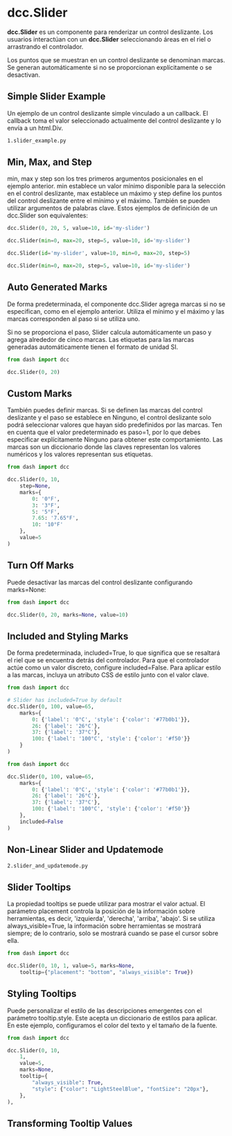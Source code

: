 # dcc.Slider

**dcc.Slider** es un componente para renderizar un control deslizante. Los usuarios interactúan con un **dcc.Slider** seleccionando áreas en el riel o arrastrando el controlador.

Los puntos que se muestran en un control deslizante se denominan marcas. Se generan automáticamente si no se proporcionan explícitamente o se desactivan.

## Simple Slider Example

Un ejemplo de un control deslizante simple vinculado a un callback. El callback toma el valor seleccionado actualmente del control deslizante y lo envía a un html.Div.

```bash
1.slider_example.py
```

## Min, Max, and Step

min, max y step son los tres primeros argumentos posicionales en el ejemplo anterior. min establece un valor mínimo disponible para la selección en el control deslizante, max establece un máximo y step define los puntos del control deslizante entre el mínimo y el máximo. También se pueden utilizar argumentos de palabras clave. Estos ejemplos de definición de un dcc.Slider son equivalentes:

```python
dcc.Slider(0, 20, 5, value=10, id='my-slider')
```

```python
dcc.Slider(min=0, max=20, step=5, value=10, id='my-slider')
```

```python
dcc.Slider(id='my-slider', value=10, min=0, max=20, step=5)
```

```python
dcc.Slider(min=0, max=20, step=5, value=10, id='my-slider')
```

## Auto Generated Marks

De forma predeterminada, el componente dcc.Slider agrega marcas si no se especifican, como en el ejemplo anterior. Utiliza el mínimo y el máximo y las marcas corresponden al paso si se utiliza uno.

Si no se proporciona el paso, Slider calcula automáticamente un paso y agrega alrededor de cinco marcas. Las etiquetas para las marcas generadas automáticamente tienen el formato de unidad SI.

```python
from dash import dcc

dcc.Slider(0, 20)
```

## Custom Marks

También puedes definir marcas. Si se definen las marcas del control deslizante y el paso se establece en Ninguno, el control deslizante solo podrá seleccionar valores que hayan sido predefinidos por las marcas. Ten en cuenta que el valor predeterminado es paso=1, por lo que debes especificar explícitamente Ninguno para obtener este comportamiento. Las marcas son un diccionario donde las claves representan los valores numéricos y los valores representan sus etiquetas.

```python
from dash import dcc

dcc.Slider(0, 10,
    step=None,
    marks={
        0: '0°F',
        3: '3°F',
        5: '5°F',
        7.65: '7.65°F',
        10: '10°F'
    },
    value=5
)
```

## Turn Off Marks

Puede desactivar las marcas del control deslizante configurando marks=None:

```python
from dash import dcc

dcc.Slider(0, 20, marks=None, value=10)
```

## Included and Styling Marks

De forma predeterminada, included=True, lo que significa que se resaltará el riel que se encuentra detrás del controlador. Para que el controlador actúe como un valor discreto, configure included=False. Para aplicar estilo a las marcas, incluya un atributo CSS de estilo junto con el valor clave.

```python
from dash import dcc

# Slider has included=True by default
dcc.Slider(0, 100, value=65,
    marks={
        0: {'label': '0°C', 'style': {'color': '#77b0b1'}},
        26: {'label': '26°C'},
        37: {'label': '37°C'},
        100: {'label': '100°C', 'style': {'color': '#f50'}}
    }
)
```

```python
from dash import dcc

dcc.Slider(0, 100, value=65,
    marks={
        0: {'label': '0°C', 'style': {'color': '#77b0b1'}},
        26: {'label': '26°C'},
        37: {'label': '37°C'},
        100: {'label': '100°C', 'style': {'color': '#f50'}}
    },
    included=False
)
```

## Non-Linear Slider and Updatemode

```bash
2.slider_and_updatemode.py
```

## Slider Tooltips

La propiedad tooltips se puede utilizar para mostrar el valor actual. El parámetro placement controla la posición de la información sobre herramientas, es decir, 'izquierda', 'derecha', 'arriba', 'abajo'. Si se utiliza always_visible=True, la información sobre herramientas se mostrará siempre; de ​​lo contrario, solo se mostrará cuando se pase el cursor sobre ella.

```python
from dash import dcc

dcc.Slider(0, 10, 1, value=5, marks=None,
    tooltip={"placement": "bottom", "always_visible": True})
```

## Styling Tooltips

Puede personalizar el estilo de las descripciones emergentes con el parámetro tooltip.style. Este acepta un diccionario de estilos para aplicar. En este ejemplo, configuramos el color del texto y el tamaño de la fuente.

```python
from dash import dcc

dcc.Slider(0, 10,
    1,
    value=5,
    marks=None,
    tooltip={
        "always_visible": True,
        "style": {"color": "LightSteelBlue", "fontSize": "20px"},
    },
),
```

## Transforming Tooltip Values












```python

```

